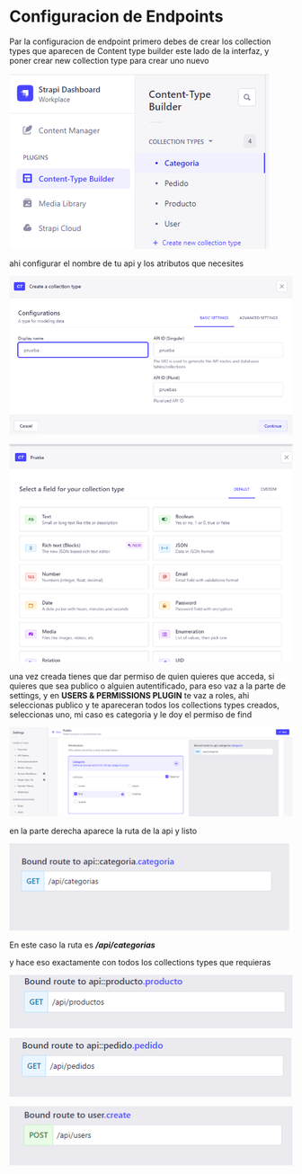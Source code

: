 # Configuracion de Endpoints

Par la configuracion de endpoint primero debes de crear los collection types que aparecen de Content type builder este lado de la interfaz, y poner crear new collection type para crear uno nuevo

![Alt text](https://github.com/Sergio1213/Web_Service/blob/main/documentacion-ecommerce/images/image1.png)

ahi configurar el nombre de tu api y los atributos que necesites 

![Alt text](https://github.com/Sergio1213/Web_Service/blob/main/documentacion-ecommerce/images/image2.png)

![Alt text](https://github.com/Sergio1213/Web_Service/blob/main/documentacion-ecommerce/images/image3.png)

una vez creada tienes que dar permiso de quien quieres que acceda, si quieres que sea publico o alguien autentificado, para eso vaz a la parte de settings, y en **USERS & PERMISSIONS PLUGIN** te vaz a roles, ahi seleccionas publico y te apareceran todos los collections types creados, seleccionas uno, mi caso es categoria y le doy el permiso de find

![Alt text](https://github.com/Sergio1213/Web_Service/blob/main/documentacion-ecommerce/images/image4.png)

en la parte derecha aparece la ruta de la api y listo

![Alt text](https://github.com/Sergio1213/Web_Service/blob/main/documentacion-ecommerce/images/image5.png)

En este caso la ruta es ***/api/categorias***

y hace eso exactamente con todos los collections types que requieras

![Alt text](https://github.com/Sergio1213/Web_Service/blob/main/documentacion-ecommerce/images/image6.png)

![Alt text](https://github.com/Sergio1213/Web_Service/blob/main/documentacion-ecommerce/images/image7.png)

![Alt text](https://github.com/Sergio1213/Web_Service/blob/main/documentacion-ecommerce/images/image8.png)
